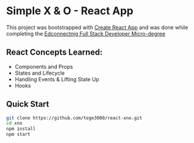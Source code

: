 # Simple X & O - React App

This project was bootstrapped with [Create React App](https://github.com/facebook/create-react-app) and was done while completing the [Edconnectnig Full Stack Developer Micro-degree](https://edconnect.ng)

## React Concepts Learned:
* Components and Props
* States and Lifecycle
* Handling Events & Lifting State Up
* Hooks

## Quick Start

```sh
git clone https://github.com/tege3000/react-xno.git
cd xno
npm install
npm start
```
